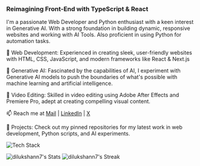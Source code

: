 ### Reimagining Front-End with TypeScript & React

I'm a passionate Web Developer and Python enthusiast with a keen interest in Generative AI. With a strong foundation in building dynamic, responsive websites and working with AI Tools. Also proficient in using Python for automation tasks.

🔹 Web Development: Experienced in creating sleek, user-friendly websites with HTML, CSS, JavaScript, and modern frameworks like React & Next.js

🔹 Generative AI: Fascinated by the capabilities of AI, I experiment with Generative AI models to push the boundaries of what's possible with machine learning and artificial intelligence.

🔹 Video Editing: Skilled in video editing using Adobe After Effects and Premiere Pro, adept at creating compelling visual content.

📫 Reach me at [Mail](mailto:dilukshann7@gmail.com) | [LinkedIn](https://linkedin.com/in/dilukshann7) | [X](https://x.com/DilukshanN7)

🚀 Projects: Check out my pinned repositories for my latest work in web development, Python scripts, and AI experiments.

<img src="https://skillicons.dev/icons?i=ts,nextjs,svelte,graphql,tailwindcss,python&perline=8" alt="Tech Stack" /> 

![dilukshann7's Stats](https://github-readme-stats.vercel.app/api?username=dilukshann7&theme=gotham&show_icons=true&hide_border=false&count_private=true)
![dilukshann7's Streak](https://github-readme-streak-stats.herokuapp.com/?user=dilukshann7&theme=gotham&hide_border=false)
